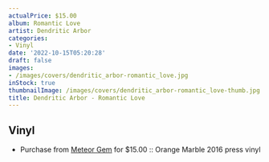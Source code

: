 ```yaml
---
actualPrice: $15.00
album: Romantic Love
artist: Dendritic Arbor
categories:
- Vinyl
date: '2022-10-15T05:20:28'
draft: false
images:
- /images/covers/dendritic_arbor-romantic_love.jpg
inStock: true
thumbnailImage: /images/covers/dendritic_arbor-romantic_love-thumb.jpg
title: Dendritic Arbor - Romantic Love
---
```


## Vinyl
* Purchase from [Meteor Gem](https://meteor-gem.com/products/dendritic-arbor-romantic-love-lp) for $15.00 :: Orange Marble 2016 press vinyl
